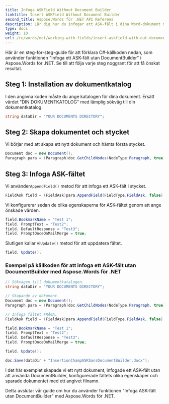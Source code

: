 ```yaml
---
title: Infoga ASKField Without Document Builder
linktitle: Insert ASKField Without Document Builder
second_title: Aspose.Words för .NET API Referens
description: Lär dig hur du infogar ett ASK-fält i dina Word-dokument med Aspose.Words för .NET.
type: docs
weight: 10
url: /ru/words/net/working-with-fields/insert-askfield-with-out-document-builder/
---
```


Här är en steg-för-steg-guide för att förklara C#-källkoden nedan, som använder funktionen "Infoga ett ASK-fält utan DocumentBuilder" i Aspose.Words för .NET. Se till att följa varje steg noggrant för att få önskat resultat.

## Steg 1: Installation av dokumentkatalog

I den angivna koden måste du ange katalogen för dina dokument. Ersätt värdet "DIN DOKUMENTKATOLOG" med lämplig sökväg till din dokumentkatalog.

```csharp
string dataDir = "YOUR DOCUMENTS DIRECTORY";
```

## Steg 2: Skapa dokumentet och stycket

Vi börjar med att skapa ett nytt dokument och hämta första stycket.

```csharp
Document doc = new Document();
Paragraph para = (Paragraph)doc.GetChildNodes(NodeType.Paragraph, true)[0];
```

## Steg 3: Infoga ASK-fältet

 Vi använder`AppendField()` metod för att infoga ett ASK-fält i stycket.

```csharp
FieldAsk field = (FieldAsk)para.AppendField(FieldType.FieldAsk, false);
```

Vi konfigurerar sedan de olika egenskaperna för ASK-fältet genom att ange önskade värden.

```csharp
field.BookmarkName = "Test 1";
field. PromptText = "Test2";
field. DefaultResponse = "Test3";
field. PromptOnceOnMailMerge = true;
```

 Slutligen kallar vi`Update()` metod för att uppdatera fältet.

```csharp
field. Update();
```

### Exempel på källkoden för att infoga ett ASK-fält utan DocumentBuilder med Aspose.Words för .NET

```csharp
// Sökvägen till dokumentkatalogen.
string dataDir = "YOUR DOCUMENTS DIRECTORY";

// Skapande av dokument.
Document doc = new Document();
Paragraph para = (Paragraph)doc.GetChildNodes(NodeType.Paragraph, true)[0];

// Infoga fältet FRÅGA.
FieldAsk field = (FieldAsk)para.AppendField(FieldType.FieldAsk, false);

field.BookmarkName = "Test 1";
field. PromptText = "Test2";
field. DefaultResponse = "Test3";
field. PromptOnceOnMailMerge = true;

field. Update();

doc.Save(dataDir + "InsertionChampASKSansDocumentBuilder.docx");
```

I det här exemplet skapade vi ett nytt dokument, infogade ett ASK-fält utan att använda DocumentBuilder, konfigurerade fältets olika egenskaper och sparade dokumentet med ett angivet filnamn.

Detta avslutar vår guide om hur du använder funktionen "Infoga ASK-fält utan DocumentBuilder" med Aspose.Words för .NET.